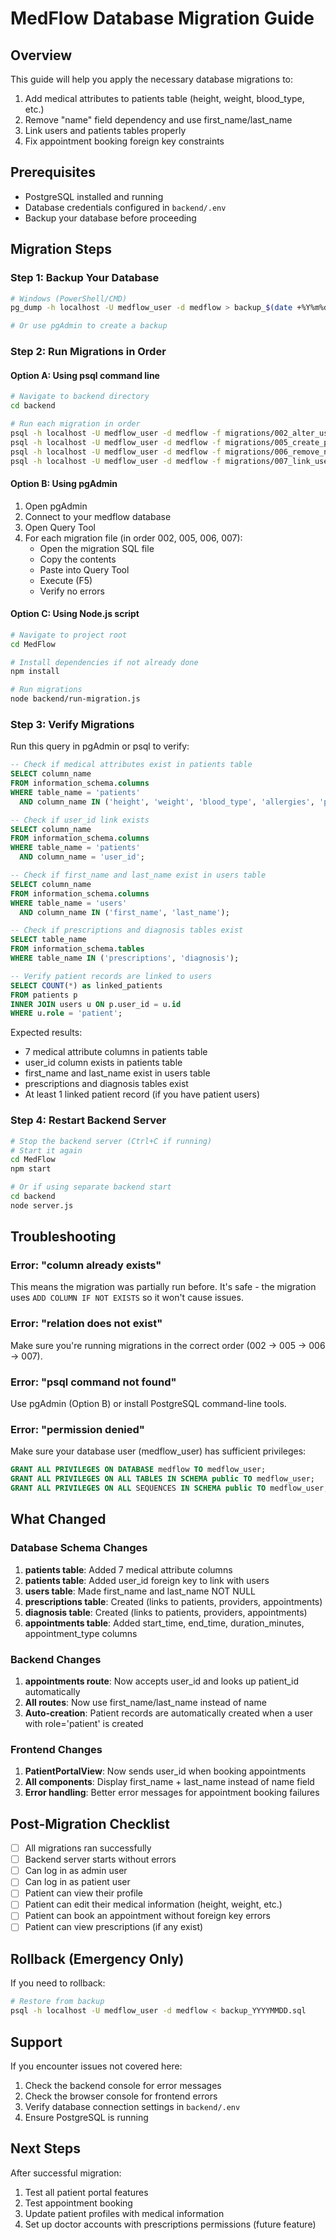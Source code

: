 # MedFlow Database Migration Guide

## Overview
This guide will help you apply the necessary database migrations to:
1. Add medical attributes to patients table (height, weight, blood_type, etc.)
2. Remove "name" field dependency and use first_name/last_name
3. Link users and patients tables properly
4. Fix appointment booking foreign key constraints

## Prerequisites
- PostgreSQL installed and running
- Database credentials configured in `backend/.env`
- Backup your database before proceeding

## Migration Steps

### Step 1: Backup Your Database
```bash
# Windows (PowerShell/CMD)
pg_dump -h localhost -U medflow_user -d medflow > backup_$(date +%Y%m%d).sql

# Or use pgAdmin to create a backup
```

### Step 2: Run Migrations in Order

#### Option A: Using psql command line
```bash
# Navigate to backend directory
cd backend

# Run each migration in order
psql -h localhost -U medflow_user -d medflow -f migrations/002_alter_users_add_names.sql
psql -h localhost -U medflow_user -d medflow -f migrations/005_create_prescriptions_diagnosis_tables.sql
psql -h localhost -U medflow_user -d medflow -f migrations/006_remove_name_add_medical_attributes.sql
psql -h localhost -U medflow_user -d medflow -f migrations/007_link_users_patients.sql
```

#### Option B: Using pgAdmin
1. Open pgAdmin
2. Connect to your medflow database
3. Open Query Tool
4. For each migration file (in order 002, 005, 006, 007):
   - Open the migration SQL file
   - Copy the contents
   - Paste into Query Tool
   - Execute (F5)
   - Verify no errors

#### Option C: Using Node.js script
```bash
# Navigate to project root
cd MedFlow

# Install dependencies if not already done
npm install

# Run migrations
node backend/run-migration.js
```

### Step 3: Verify Migrations

Run this query in pgAdmin or psql to verify:
```sql
-- Check if medical attributes exist in patients table
SELECT column_name
FROM information_schema.columns
WHERE table_name = 'patients'
  AND column_name IN ('height', 'weight', 'blood_type', 'allergies', 'past_history', 'family_history', 'current_medications');

-- Check if user_id link exists
SELECT column_name
FROM information_schema.columns
WHERE table_name = 'patients'
  AND column_name = 'user_id';

-- Check if first_name and last_name exist in users table
SELECT column_name
FROM information_schema.columns
WHERE table_name = 'users'
  AND column_name IN ('first_name', 'last_name');

-- Check if prescriptions and diagnosis tables exist
SELECT table_name
FROM information_schema.tables
WHERE table_name IN ('prescriptions', 'diagnosis');

-- Verify patient records are linked to users
SELECT COUNT(*) as linked_patients
FROM patients p
INNER JOIN users u ON p.user_id = u.id
WHERE u.role = 'patient';
```

Expected results:
- 7 medical attribute columns in patients table
- user_id column exists in patients table
- first_name and last_name exist in users table
- prescriptions and diagnosis tables exist
- At least 1 linked patient record (if you have patient users)

### Step 4: Restart Backend Server
```bash
# Stop the backend server (Ctrl+C if running)
# Start it again
cd MedFlow
npm start

# Or if using separate backend start
cd backend
node server.js
```

## Troubleshooting

### Error: "column already exists"
This means the migration was partially run before. It's safe - the migration uses `ADD COLUMN IF NOT EXISTS` so it won't cause issues.

### Error: "relation does not exist"
Make sure you're running migrations in the correct order (002 → 005 → 006 → 007).

### Error: "psql command not found"
Use pgAdmin (Option B) or install PostgreSQL command-line tools.

### Error: "permission denied"
Make sure your database user (medflow_user) has sufficient privileges:
```sql
GRANT ALL PRIVILEGES ON DATABASE medflow TO medflow_user;
GRANT ALL PRIVILEGES ON ALL TABLES IN SCHEMA public TO medflow_user;
GRANT ALL PRIVILEGES ON ALL SEQUENCES IN SCHEMA public TO medflow_user;
```

## What Changed

### Database Schema Changes
1. **patients table**: Added 7 medical attribute columns
2. **patients table**: Added user_id foreign key to link with users
3. **users table**: Made first_name and last_name NOT NULL
4. **prescriptions table**: Created (links to patients, providers, appointments)
5. **diagnosis table**: Created (links to patients, providers, appointments)
6. **appointments table**: Added start_time, end_time, duration_minutes, appointment_type columns

### Backend Changes
1. **appointments route**: Now accepts user_id and looks up patient_id automatically
2. **All routes**: Now use first_name/last_name instead of name
3. **Auto-creation**: Patient records are automatically created when a user with role='patient' is created

### Frontend Changes
1. **PatientPortalView**: Now sends user_id when booking appointments
2. **All components**: Display first_name + last_name instead of name field
3. **Error handling**: Better error messages for appointment booking failures

## Post-Migration Checklist

- [ ] All migrations ran successfully
- [ ] Backend server starts without errors
- [ ] Can log in as admin user
- [ ] Can log in as patient user
- [ ] Patient can view their profile
- [ ] Patient can edit their medical information (height, weight, etc.)
- [ ] Patient can book an appointment without foreign key errors
- [ ] Patient can view prescriptions (if any exist)

## Rollback (Emergency Only)

If you need to rollback:
```bash
# Restore from backup
psql -h localhost -U medflow_user -d medflow < backup_YYYYMMDD.sql
```

## Support

If you encounter issues not covered here:
1. Check the backend console for error messages
2. Check the browser console for frontend errors
3. Verify database connection settings in `backend/.env`
4. Ensure PostgreSQL is running

## Next Steps

After successful migration:
1. Test all patient portal features
2. Test appointment booking
3. Update patient profiles with medical information
4. Set up doctor accounts with prescriptions permissions (future feature)

